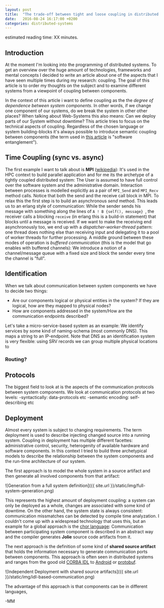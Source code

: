 ```yaml
---
layout: post
title:  "The trade-off between tight and loose coupling in distributed systems"
date:   2016-08-24 16:17:00 +0200
categories: distributed-systems
---
```


estimated reading time: XX minutes.

## Introduction 
At the moment I'm looking into the programming of distributed systems. To get an overview over the huge amount of technologies, frameworks and mental concepts I decided to write an article about one of the aspects that I have seen multiple times during my research: coupling. The goal of this article is to order my thoughts on the subject and to examine different systems from a viewpoint of coupling between components.


<!-- TODO Überblick über den Artikel -->

<!--
## The term "coupling"
The software quality metrics of coupling and cohesion were invented by Larry Constantine in the late 1960s as part of Structured Design, based on characteristics of “good” programming practices that reduced maintenance and modification costs. Structured Design, including cohesion and coupling, were published in the article Stevens, Myers & Constantine (1974) and the book Yourdon & Constantine (1979), and the latter subsequently became standard terms.

Ursprünglich kommt die Idee des couplings aus der objektorientierung und beschreibt, wie Abhängigkeiten zwischen Einzelnen Systemkomponenten ausgedrückt werden können. (Ein Beispiel für Tight Coupling ist Code in einer Klasse A der von der Implementierung einer anderen Klasse B direkt abhängig ist. Allerdings begegnet einem das konzept des Couplings immer wieder, in unterschiedlichen Spezialisierungen und auf unterschiedlichen Ebenen des Technologie-Stacks. -->


In the context of this article i want to define coupling as the the *degree of dependence between system components*. In other words, if we change one component of our systems, do we break the system in other other places? When talking about Web-Systems this also means: Can we deploy parts of our System without downtime? This article tries to focus on the technical aspects of coupling. Regardless of the chosen language or system building-blocks it's always possible to introduce semantic coupling between components (the term used in [this article](http://www.carlopescio.com/2010/11/notes-on-software-design-chapter-12.html) is "software entanglement").


## Time Coupling (sync vs. async)
The first example I want to talk about is **MPI** ([wikipedia](https://en.wikipedia.org/wiki/Message_Passing_Interface)): It's used in the HPC context to build parallel application and for me its the archetype of a tightly coupled distributed system: The User is assumed to have full control over the software system and the administrative domain. Interaction between processes is modelled explicitly as a pair of <code>MPI_Send</code> and <code>MPI_Recv</code> method calls. Notice that both the send and the receive call block in MPI. To relax this the first step is to build an asynchronous *send* method. This leads us to an erlang style of communication: While the sender sends his message with something along the lines of <code>A ! B {self(), message} </code>, the receiver calls a blocking <code>receive</code> (in erlang this is a build-in statement) that blocks until a message is received. If we want to make the receiving end asynchronously too, we end up with a *dispatcher-worker-thread* pattern: one thread does nothing else than receiving input and delegating it to a pool of worker threads for further processing. A middle ground between these modes of operation is *buffered communication* (this is the model that go enables with buffered channels): We introduce a notion of a channel/message queue with a fixed size and block the sender every time the channel is "full".

<!-- TODO:
 - Buffer/MessageQueues
 - Technical Term: control flow
 - Trade-Off: Complexity through Callbacks/Continuations, Transactional semantics
 -->

## Identification
When we talk about communication between system components we have to decide two things:
 - Are our components logical or physical entities in the system? If they are logical, how are they mapped to physical nodes?
 - How are components addressed in the system/How are the communication endpoints described?

Let's take a micro-service-based system as an example: We identify services by some kind of naming-schema (most commonly DNS). This maps a string to an IP-endpoint. Note that DNS as an identification system is very flexible: using SRV records we can group multiple physical locations to 

### Routing?

<!-- TODO
load-balancing, srv-records, logische entitäten vs netzwerkendpunkte, 
Message Queues/Buffers
-->

## Protocols
The biggest field to look at is the aspects of the communication protocols between system components.
We look at communication protocols at two levels:
 -syntactically: data-protocols etc
 -semantic encoding: self-describing etc

<!-- TODO 
protobuf, json, webservices, rmi, trennung interface/implementation, gleiche sprache vs unterschiedliche sprachen (kompromiss: jvm)
binary dependencies, self describing protocols, changing the data format 
-->


## Deployment
Almost every system is subject to changing requirements. The term deployment is used to describe injecting changed source into a running system. Coupling in deployment has multiple different facettes: administrative control, security, heterogenity of available hardware and software components. In this context I tried to build three archetypical models to describe the relationship between the system components and the run-time architecture of our system.

The first approach is to model the whole system in a source artifact and then generate all involved components from that artifact:

![Generation from a full system definition]({{ site.url }}/static/img/full-system-generation.png)

This represents the highest amount of deployment coupling: a system can only be deployed as a whole, changes are associated with some kind of downtime. On the other hand, the system state is always consistent: communication missmatches can be detected by compile time analyzation. I couldn't come up with a widespread technology that uses this, but an example for a global approach is the [chor language](http://www.chor-lang.org/): Communication between participating system component is described in an abstract way and the compiler generates **Jolie** source code artifacts from it.

<!-- TODO advantage: explicitly modelled communication is easier to debug, reason about -->

The next approach is the definition of some kind of **shared source artifact** that holds the information necessary to generate communication ports between components. This approach is often seen in distributed systems and ranges from the good old [CORBA IDL](http://www.omg.org/gettingstarted/omg_idl.htm) to [Android](https://developer.android.com/guide/components/aidl.html) or [protobuf](https://developers.google.com/protocol-buffers/docs/proto3).

![Independent Deployment with shared source artifacts]({{ site.url }}/static/img/idl-based-communication.png)

The advantage of this approach is that components can be in different languages, 

<!-- TODO coupling/versioning mismatches, ...


![Independent Deployment]({{ site.url }}/static/img/standardized-communication.png)
foo


<!--
TODO
Verschiedene Aspekte: Administrative Kontrolle, Security, verwendete sprachen.
Rich Hickey: Language of the system: holistic vs heterogenious
Heterogener ansatz: unterschiedliche Binaries, zusammengehalten durch skripte (Orchestration?)
 - Binäre abhängigkeiten: RMI vs REST

Verschiedene Modelle der Systementwicklung:
    - Ein großes Source-Artefakt das alle beteiligten generiert
    - Ein "shared" source Artefakt das für alle beteiligten generiert wird aber dann unabhängig existiert
    - Definition der Kommunikation auf "napkin"
-->

<!-- TODO
## Examples
REST: TCP/HTTP/...
RMI
-->

<!--
Nun bleibt die Frage was gewinnen wir durch tight coupling? Was durch loose Coupling? Und was sind die jeweiligen Nachteile?

## Der Trade-off:
Loose Coupling:
positiv: Scalabilty, Orchestration, independence (wichtig für Firmen mit mehreren Teams)
negativ: Versionierung, Heterogenität, Laufzeitfehler, schwereres Debugging (distributed tracing), größere Komplexität: abstraktion des Interfaces liegt im Auge des Betrachters (abstraktion als gedankenvorgang)
Performance Overhead: Sowohl zur Laufzeit (mehr Datenkonversationen, etc) als auch zur Design Zeit (mehr mentaler Overhead durch mehr ausnahmebehandlung etc, mehr testaufwand, größere Systeme)




Tight Coupling:
Binäre Abhängigkeiten: vorteil: statische Analyse, nachteil: dependency hell
negativ: full system deployments, 


TODO: Error handling? Ist das ein Aspekt von Coupling?


TODO: Zusammenfassung
TODO: Dies ist mein erster Beitrag und es kann gut sein das vieles von dem was ich erzähle quatsch ist. Deswegen freue ich mich über feedback!

TODO anmerkungen:
1) Ich möchte hier explizit auf Coupling zwischen verschiedenen abgetrennten Komponenten eingehen, d.h. kein Shared Memory, kein OO)
2) Ich weiß das RMI auch nonblocking kann (Isend, Irecv). Mir geht es darum die vereinfachte Version von RMI als extrembeispiel zu nehmen (Im gegensatz zu obskureren beispielen wie der occam language https://en.wikipedia.org/wiki/Occam_(programming_language)

Coupling:
Wie wirken sich veränderungen auf andere Systemkomponenten aus.



 If the process you're talking to is on a node that disappears due to some network failure, we handle it as naturally as any local crash. 

Linking and monitoring across nodes can be dangerous. In the case of a network failure, all remote links and monitors are triggered at once. This might then generate thousands and 



--> 

-MM